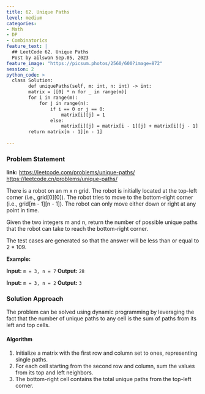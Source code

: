 ```yaml
---
title: 62. Unique Paths
level: medium
categories:
- Math
- DP
- Combinatorics
feature_text: |
  ## LeetCode 62. Unique Paths
  Post by ailswan Sep.05, 2023
feature_image: "https://picsum.photos/2560/600?image=872"
session: 2
python_code: >
  class Solution:
        def uniquePaths(self, m: int, n: int) -> int:
        matrix = [[0] * n for _ in range(m)]
        for i in range(m):
            for j in range(n):
                if i == 0 or j == 0:
                    matrix[i][j] = 1
                else:
                    matrix[i][j] = matrix[i - 1][j] + matrix[i][j - 1]
        return matrix[m - 1][n - 1]
        
---
```


### Problem Statement
**link:**
https://leetcode.com/problems/unique-paths/
https://leetcode.cn/problems/unique-paths/

There is a robot on an m x n grid. The robot is initially located at the top-left corner (i.e., grid[0][0]). The robot tries to move to the bottom-right corner (i.e., grid[m - 1][n - 1]). The robot can only move either down or right at any point in time.

Given the two integers m and n, return the number of possible unique paths that the robot can take to reach the bottom-right corner.

The test cases are generated so that the answer will be less than or equal to 2 * 109.

**Example:**

**Input:** `m = 3, n = 7`
**Output:** `28`

**Input:** `m = 3, n = 2`
**Output:** `3`


### Solution Approach

The problem can be solved using dynamic programming by leveraging the fact that the number of unique paths to any cell is the sum of paths from its left and top cells.
 

#### Algorithm
 
1. Initialize a matrix with the first row and column set to ones, representing single paths.
2. For each cell starting from the second row and column, sum the values from its top and left neighbors.
3. The bottom-right cell contains the total unique paths from the top-left corner.
